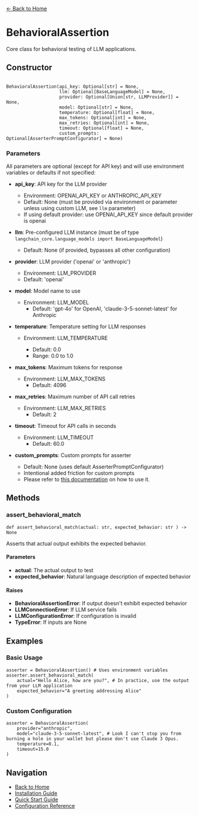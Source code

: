 [← Back to Home](../index.md)

# BehavioralAssertion

Core class for behavioral testing of LLM applications.

## Constructor

```

BehavioralAssertion(api_key: Optional[str] = None, 
                    llm: Optional[BaseLanguageModel] = None, 
                    provider: Optional[Union[str, LLMProvider]] = None, 
                    model: Optional[str] = None, 
                    temperature: Optional[float] = None, 
                    max_tokens: Optional[int] = None, 
                    max_retries: Optional[int] = None,
                    timeout: Optional[float] = None,
                    custom_prompts: Optional[AsserterPromptConfigurator] = None)
```


### Parameters

All parameters are optional (except for API key) and will use environment variables or defaults if not specified:

- **api_key**: API key for the LLM provider

    - Environment: OPENAI_API_KEY or ANTHROPIC_API_KEY
    - Default: None (must be provided via environment or parameter unless using custom LLM, see `llm` parameter)
    - If using default provider: use OPENAI_API_KEY since default provider is openai

- **llm**: Pre-configured LLM instance (must be of type `langchain_core.language_models import BaseLanguageModel`)
    
    - Default: None (if provided, bypasses all other configuration)

- **provider**: LLM provider ('openai' or 'anthropic')

    - Environment: LLM_PROVIDER
    - Default: 'openai'

- **model**: Model name to use

    - Environment: LLM_MODEL
        - Default: 'gpt-4o' for OpenAI, 'claude-3-5-sonnet-latest' for Anthropic

- **temperature**: Temperature setting for LLM responses

    - Environment: LLM_TEMPERATURE
  
        - Default: 0.0
        - Range: 0.0 to 1.0

- **max_tokens**: Maximum tokens for response

    - Environment: LLM_MAX_TOKENS
        - Default: 4096

- **max_retries**: Maximum number of API call retries

    - Environment: LLM_MAX_RETRIES
        - Default: 2

- **timeout**: Timeout for API calls in seconds

    - Environment: LLM_TIMEOUT
        - Default: 60.0

- **custom_prompts**: Custom prompts for asserter

    - Default: None (uses default AsserterPromptConfigurator)
    - Intentional added friction for custom prompts
    - Please refer to [this documentation](custom-prompt-configuration.md) on how to use it.

## Methods

### assert_behavioral_match

```
def assert_behavioral_match(actual: str, expected_behavior: str ) -> None
```

Asserts that actual output exhibits the expected behavior.

#### Parameters

- **actual**: The actual output to test
- **expected_behavior**: Natural language description of expected behavior

#### Raises

- **BehavioralAssertionError**: If output doesn't exhibit expected behavior
- **LLMConnectionError**: If LLM service fails
- **LLMConfigurationError**: If configuration is invalid
- **TypeError**: If inputs are None

## Examples

### Basic Usage

```
asserter = BehavioralAssertion() # Uses environment variables 
asserter.assert_behavioral_match(
    actual="Hello Alice, how are you?", # In practice, use the output from your LLM application
    expected_behavior="A greeting addressing Alice" 
)
```

### Custom Configuration

```
asserter = BehavioralAssertion(
    provider="anthropic", 
    model="claude-3-5-sonnet-latest", # Look I can't stop you from burning a hole in your wallet but please don't use Claude 3 Opus. 
    temperature=0.1,
    timeout=15.0
)
```

## Navigation

- [Back to Home](../index.md)
- [Installation Guide](../getting-started/installation.md)
- [Quick Start Guide](../getting-started/quickstart.md)
- [Configuration Reference](configuration.md)